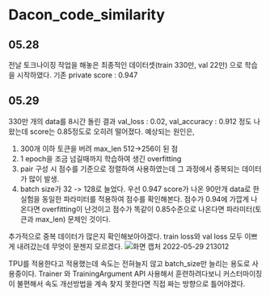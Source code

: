 # Dacon_code_similarity
## 05.28
전날 토크나이징 작업을 해놓은 최종적인 데이터셋(train 330만, val 22만) 으로 학습을 시작하였다. 
기존 private score : 0.947

## 05.29
330만 개의 data를 8시간 돌린 결과 val_loss : 0.02, val_accuracy : 0.912 정도 나왔는데 score는 0.85정도로 오히려 떨어졌다.
예상되는 원인은,
1) 300개 이하 토큰을 버려 max_len 512->256이 된 점
2) 1 epoch을 조금 넘길때까지 학습하여 생긴 overfitting
3) pair 구성 시 점수를 기준으로 정렬하여 사용하였는데 그 과정에서 중복되는 데이터가 많이 발생.
4) batch size가 32 -> 128로 늘었다. 
우선 0.947 score가 나온 90만개 data로 한 실험을 동일한 파라미터를 적용하여 점수를 확인해본다.
점수가 0.94에 가깝게 나온다면 overfitting이 난것이고 점수가 똑같이 0.85수준으로 나온다면 파라미터(토큰과 max_len) 문제인 것이다.

추가적으로 중복 데이터가 많은지 확인해보아야겠다. train loss와 val loss 모두 이쁘게 내려갔는데 무엇이 문젠지 모르겠다.
![화면 캡처 2022-05-29 213012](https://user-images.githubusercontent.com/37128004/170868396-e26f915d-c8dc-4f72-93ff-6ee57c328a17.png)

TPU를 적용한다고 적용했는데 속도는 전혀늘지 않고 batch_size만 늘리는 용도로 사용중이다. 
Trainer 와 TrainingArgument API 사용해서 훈련하려다보니 커스터마이징이 불편해서 속도 개선방법을 계속 찾지 못한다면 직접 짜는 방향으로 틀어야겠다. 
